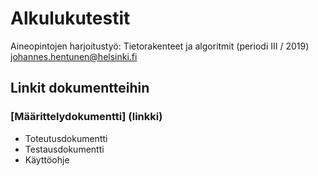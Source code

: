 # Alkulukutestit

Aineopintojen harjoitustyö: Tietorakenteet ja algoritmit (periodi III / 2019)
johannes.hentunen@helsinki.fi

## Linkit dokumentteihin

### [Määrittelydokumentti] (linkki)

- Toteutusdokumentti
- Testausdokumentti
- Käyttöohje
